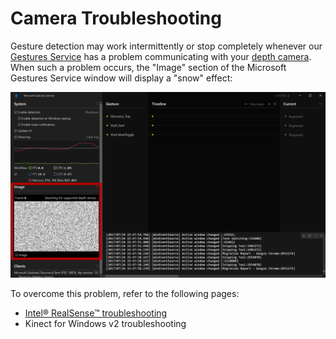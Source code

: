 # Camera Troubleshooting

Gesture detection may work intermittently or stop completely whenever our [Gestures Service](getting-started-gestures-service.md) has a problem communicating with your [depth camera](index.md#supported-depth-cameras). When such a problem occurs, the "Image" section of the Microsoft Gestures Service window will display a "snow" effect:

![Image section blank due to RealSense issue](Images\CaptureGesturesService_RealSenseIssue.PNG)

To overcome this problem, refer to the following pages:

- [Intel® RealSense™ troubleshooting](troubleshooting-RealSense-camera.md)
- Kinect for Windows v2 troubleshooting